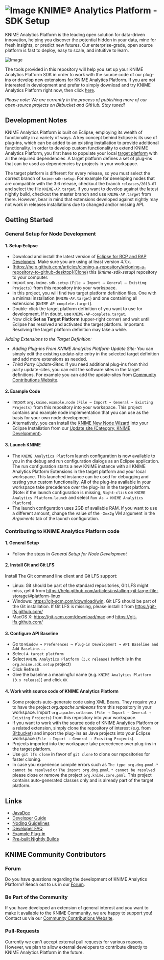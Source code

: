 # ![Image](https://www.knime.com/files/knime_logo_github_40x40_4layers.png) KNIME® Analytics Platform - SDK Setup

KNIME Analytics Platform is the leading open solution for data-driven innovation, helping you discover the potential hidden in your data, mine for fresh insights, or predict new futures. Our enterprise-grade, open source platform is fast to deploy, easy to scale, and intuitive to learn.

![Image](https://www-cdn.knime.com/sites/default/files/inline-images/knime-analytics-platform.png)

The tools provided in this repository will help you set up your KNIME Analytics Platform SDK in order to work with the source code of our plug-ins or develop new extensions for KNIME Analytics Platform. If you are not interested in development and prefer to simply download and try KNIME Analytics Platform right now, then click [here](http://knime.com/downloads).

_Please note: We are currently in the process of publishing more of our open-source projects on Bitbucket and GitHub. Stay tuned!_

## Development Notes
KNIME Analytics Platform is built on Eclipse, employing its wealth of functionality in a variety of ways. A key concept behind Eclipse is its use of plug-ins, which can be added to an existing installation to provide additional functionality. In order to develop custom functionality to extend KNIME Analytics Platform, you first have to populate your local [target platform](https://wiki.eclipse.org/PDE/Target_Definitions) with all the required dependencies. A target platform defines a set of plug-ins that can be used as dependencies by projects in your workspace. 

The target platform is different for every release, so you must select the correct branch of ``knime-sdk-setup``. For example for developing
nodes that are compatible with the 3.6 release, checkout the branch ``releases/2018-07`` and select the file ``KNIME-AP.target``. If you want to develop against the latest nightly build, checkout the master branch and use ``KNIME-AP.target`` from there. However, bear in mind that extensions developed against nightly may not work in
releases installations due to changed and/or missing API.

## Getting Started
### General Setup for Node Development
#### 1. Setup Eclipse
* Download and install the latest version of [Eclipse for RCP and RAP Developers](https://www.eclipse.org/downloads/eclipse-packages/). Make sure you
  are using at least version 4.7.x.
* [https://help.github.com/articles/cloning-a-repository/#cloning-a-repository-to-github-desktop](Clone) this (_knime-sdk-setup_) repository to your computer.
* Import ``org.knime.sdk.setup`` ``(File → Import → General → Existing Projects)`` from this repository into your workspace.
* In this project, you will find two target platform definition files. One with a minimal installation (``KNIME-AP.target``) and one containing all extensions (``KNIME-AP-complete.target``).
* Double-click the target platform definition of you want to use for development. If in doubt, use ``KNIME-AP-complete.target``. 
* Now click __Set as Target Platform__ (upper-right corner) and wait until Eclipse has resolved and activated the target platform. Important: Resolving the target platform definition may take a while.

*Adding Extensions to the Target Definition:*
* _Adding Plug-ins From KNIME Analytics Platform Update Site:_ You can simply edit the existing update-site entry in the selected target definition and add more extensions as needed.
* _Third Party Update-Sites:_ If you need additional plug-ins from third party update-sites, you can edit the software sites in the target definitions. For example you can add the update-sites from [Community Contributions Website](https://www.knime.com/community).

#### 2. Example Code
* Import ``org.knime.example.node`` ``(File → Import → General → Existing Projects)`` from this repository into your workspace. This project contains and example node implementation that you can use as the basis for your own node development.
* Alternatively, you can install the [KNIME New Node Wizard](https://www.knime.com/developer/documentation/wizard) into your Eclipse Installation from our [Update site (Category: KNIME Development)](http://update.knime.com/analytics-platform/3.6).

#### 3. Launch KNIME
* The ``KNIME Analytics Platform`` launch configuration is now available to you in the debug and run configuration dialogs as an Eclipse application. The run configuration starts a new KNIME instance with all KNIME Analytics Platform Extensions in the target platform and your local workspace. This launched instance can be used for debugging and testing your custom functionality. All of the plug-ins available in your workspace take precedence over the plug-ins in the target platform. (Note: if the launch configuration is missing, ``Right-click`` on ``KNIME Analytics Platform.launch`` and select ``Run As → KNIME Analytics Platform``).
* The launch configuration uses 2GB of available RAM. If you want to use a different amount, change the value of the ``-Xmx2g`` VM argument in the _Arguments_ tab of the launch configuration.

### Contributing to KNIME Analytics Platform code
#### 1. General Setup
* Follow the steps in _General Setup for Node Development_

#### 2. Install Git and Git LFS
Install The Git command line client and Git LFS support:

* Linux: Git should be part of the standard repositories, Git LFS might miss, get it from https://help.github.com/articles/installing-git-large-file-storage/#platform-linux
* Windows: https://git-scm.com/download/win. Git LFS should be part of the Git installation. If Git LFS is missing, please install it from https://git-lfs.github.com/
* MacOS X: https://git-scm.com/download/mac and https://git-lfs.github.com/

#### 3. Configure API Baseline
* Go to ``Window → Preferences → Plug-in Development → API Baseline and Add Baseline...``
* Select ``A target platform``
* Select ``KNIME Analytics Platform (3.x release)`` (which is in the ``org.knime.sdk.setup`` project)
* Click Refresh
* Give the baseline a meaningful name (e.g. ``KNIME Analytics Platform (3.x release)``) and click ``OK``

#### 4. Work with source code of KNIME Analytics Platform
* Some projects auto-generate code using XML Beans. They require you to have the project _org.apache.xmlbeans_ from this repository in your workspace. Import ``org.apache.xmlbeans`` ``(File → Import → General → Existing Projects)`` from this repository into your workspace.
* If you want to work with the source code of KNIME Analytics Platform or a related extension, simply clone the repository of interest (e.g. from [Bitbucket](http://bitbucket.com/knime)) and import the plug-ins as Java projects into your Eclipse workspace (``File → Import → General → Existing Projects``). 
* Projects imported into the workspace take precedence over plug-ins in the target platform.
* Use ``git lfs clone`` in favor of ``git clone`` to clone our repositories for faster cloning.
* In case you experience compile errors such as ``The type org.dmg.pmml.* cannot be resolved`` or ``The import org.dmg.pmml.* cannot be resolved`` please close or remove the project ``org.knime.core.pmml``. This project contains auto-generated classes only and is already part of the target platform.

## Links
* [JavaDoc](https://www.knime.com/javadoc-api)
* [Developer Guide](https://www.knime.com/developer-guide)
* [Noding Guidelines](https://tech.knime.org/files/development/noding_guidelines.pdf)
* [Developer FAQ](https://www.knime.com/developer/faq)
* [Example Plug-in](https://www.knime.com/developer/example/node-model)
* [Pre-built Nightly Builds](https://www.knime.com/form/nightly-build)

## KNIME Community Contributors
### Forum
Do you have questions regarding the development of KNIME Analytics Platform? Reach out to us in our [Forum](https://forum.knime.com/c/knime-development).

### Be Part of the Community
If you have developed an extension of general interest and you want to make it available to the KNIME Community, we are happy to support you! Contact us via our [Community Contributions Website](https://www.knime.com/community). 

### Pull-Requests
Currently we can't accept external pull requests for various reasons. However, we plan to allow external developers to contribute directly to KNIME Analytics Platform in the future.
